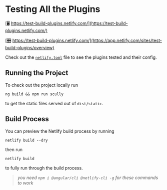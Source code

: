 # Testing All the Plugins

[🖥 https://test-build-plugins.netlify.com/](https://test-build-plugins.netlify.com/)

[🎛 https://test-build-plugins.netlify.com/](https://app.netlify.com/sites/test-build-plugins/overview)

Check out the [`netlify.toml`](https://github.com/tzmanics/test-all-the-plugins/blob/master/netlify.toml) file to see the plugins tested and their config.

## Running the Project

To check out the project locally run

`ng build && npm run scully`

to get the static files served out of `dist/static`.

## Build Process

 You can preview the Netlify build process by running

`netlify build --dry`

then run 

`netlify build`

to fully run through the build process.

> *you need `npm i @angular/cli @netlify-cli -g` for these commands to work*
